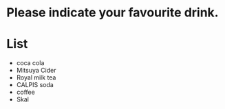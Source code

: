 # Please indicate your favourite drink.

# List
- coca cola
- Mitsuya Cider
- Royal milk tea
- CALPIS soda
- coffee
- Skal
